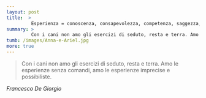 ```yaml
---
layout: post
title:  >
         Esperienza = conoscenza, consapevolezza, competenza, saggezza, maturità, abilità e... avventura!
summary: >
         Con i cani non amo gli esercizi di seduto, resta e terra. Amo le esperienze senza comandi, amo le esperienze imprecise e possibiliste.
tumb: /images/Anna-e-Ariel.jpg
more: true
---
```

<blockquote cite="Francesco De Giorgio">
<p>Con i cani non amo gli esercizi di seduto, resta e terra. Amo le esperienze senza comandi, amo le esperienze imprecise e possibiliste.</p>
</blockquote>
<cite>
  Francesco De Giorgio
</cite>
